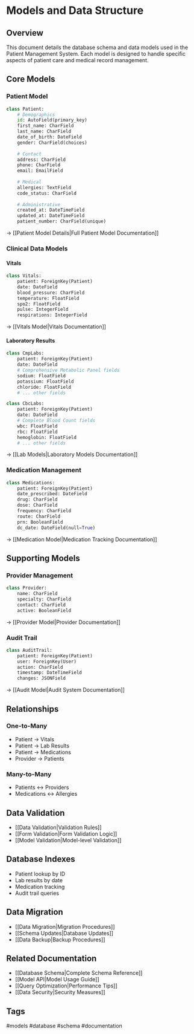 # Models and Data Structure

## Overview
This document details the database schema and data models used in the Patient Management System. Each model is designed to handle specific aspects of patient care and medical record management.

## Core Models

### Patient Model
```python
class Patient:
    # Demographics
    id: AutoField(primary_key)
    first_name: CharField
    last_name: CharField
    date_of_birth: DateField
    gender: CharField(choices)
    
    # Contact
    address: CharField
    phone: CharField
    email: EmailField
    
    # Medical
    allergies: TextField
    code_status: CharField
    
    # Administrative
    created_at: DateTimeField
    updated_at: DateTimeField
    patient_number: CharField(unique)
```
→ [[Patient Model Details|Full Patient Model Documentation]]

### Clinical Data Models

#### Vitals
```python
class Vitals:
    patient: ForeignKey(Patient)
    date: DateField
    blood_pressure: CharField
    temperature: FloatField
    spo2: FloatField
    pulse: IntegerField
    respirations: IntegerField
```
→ [[Vitals Model|Vitals Documentation]]

#### Laboratory Results
```python
class CmpLabs:
    patient: ForeignKey(Patient)
    date: DateField
    # Comprehensive Metabolic Panel fields
    sodium: FloatField
    potassium: FloatField
    chloride: FloatField
    # ... other fields

class CbcLabs:
    patient: ForeignKey(Patient)
    date: DateField
    # Complete Blood Count fields
    wbc: FloatField
    rbc: FloatField
    hemoglobin: FloatField
    # ... other fields
```
→ [[Lab Models|Laboratory Models Documentation]]

### Medication Management
```python
class Medications:
    patient: ForeignKey(Patient)
    date_prescribed: DateField
    drug: CharField
    dose: CharField
    frequency: CharField
    route: CharField
    prn: BooleanField
    dc_date: DateField(null=True)
```
→ [[Medication Model|Medication Tracking Documentation]]

## Supporting Models

### Provider Management
```python
class Provider:
    name: CharField
    specialty: CharField
    contact: CharField
    active: BooleanField
```
→ [[Provider Model|Provider Documentation]]

### Audit Trail
```python
class AuditTrail:
    patient: ForeignKey(Patient)
    user: ForeignKey(User)
    action: CharField
    timestamp: DateTimeField
    changes: JSONField
```
→ [[Audit Model|Audit System Documentation]]

## Relationships

### One-to-Many
- Patient → Vitals
- Patient → Lab Results
- Patient → Medications
- Provider → Patients

### Many-to-Many
- Patients ↔ Providers
- Medications ↔ Allergies

## Data Validation
- [[Data Validation|Validation Rules]]
- [[Form Validation|Form Validation Logic]]
- [[Model Validation|Model-level Validation]]

## Database Indexes
- Patient lookup by ID
- Lab results by date
- Medication tracking
- Audit trail queries

## Data Migration
- [[Data Migration|Migration Procedures]]
- [[Schema Updates|Database Updates]]
- [[Data Backup|Backup Procedures]]

## Related Documentation
- [[Database Schema|Complete Schema Reference]]
- [[Model API|Model Usage Guide]]
- [[Query Optimization|Performance Tips]]
- [[Data Security|Security Measures]]

## Tags
#models #database #schema #documentation
